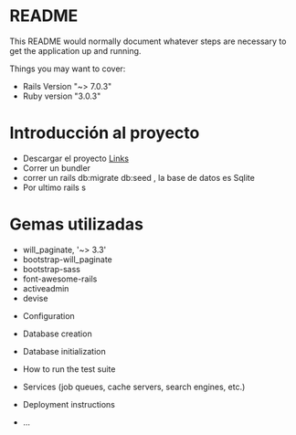 # README

This README would normally document whatever steps are necessary to get the
application up and running.

Things you may want to cover:

* Rails Version "~> 7.0.3"
* Ruby version  "3.0.3"

# Introducción al proyecto
- Descargar el proyecto [Links](https://github.com/jonavero/corotosBlog)
- Correr un bundler 
- correr un rails db:migrate db:seed , la base de datos es Sqlite
- Por ultimo rails s 


# Gemas utilizadas 

- will_paginate, '~> 3.3'
- bootstrap-will_paginate
- bootstrap-sass
- font-awesome-rails
- activeadmin
- devise

* Configuration

* Database creation

* Database initialization

* How to run the test suite

* Services (job queues, cache servers, search engines, etc.)

* Deployment instructions

* ...

